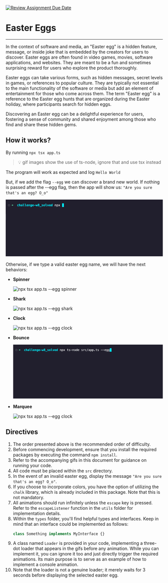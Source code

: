[![Review Assignment Due Date](https://classroom.github.com/assets/deadline-readme-button-22041afd0340ce965d47ae6ef1cefeee28c7c493a6346c4f15d667ab976d596c.svg)](https://classroom.github.com/a/NigAobF1)
# Easter Eggs

---

In the context of software and media, an "Easter egg" is a hidden feature, message, or inside joke that is embedded by the creators for users to discover. Easter eggs are often found in video games, movies, software applications, and websites. They are meant to be a fun and sometimes surprising reward for users who explore the product thoroughly.

Easter eggs can take various forms, such as hidden messages, secret levels in games, or references to popular culture. They are typically not essential to the main functionality of the software or media but add an element of entertainment for those who come across them. The term "Easter egg" is a reference to the Easter egg hunts that are organized during the Easter holiday, where participants search for hidden eggs.

Discovering an Easter egg can be a delightful experience for users, fostering a sense of community and shared enjoyment among those who find and share these hidden gems.

## How it works?

By running `npx tsx app.ts`

> 💡 gif images show the use of ts-node, ignore that and use tsx instead

The program will work as expected and log `Hello World`

But, if we add the flag `--egg` we can discover a brand new world.
If nothing is passed after the --egg flag, then the app will show us:
`"Are you sure that's an egg? O_o"`

![npx tsx app.ts](./captures/Kapture%202023-11-24%20at%2003.23.27.gif)

Otherwise, if we type a valid easter egg name, we will have the next behaviors:

- **Spinner**

  ![npx tsx app.ts --egg spinner](./captures/Kapture%202023-11-24%20at%2003.56.17.gif)
  
- **Shark**

  ![npx tsx app.ts --egg shark](./captures/Kapture%202023-11-24%20at%2003.25.54.gif)
- **Clock**
  
  ![npx tsx app.ts --egg clock](./captures/Kapture%202023-11-24%20at%2003.29.06.gif)
- **Bounce**

  ![npx tsx app.ts --egg bounce](./captures/Kapture%202023-11-24%20at%2003.31.15.gif)
- **Marquee**

  ![npx tsx app.ts --egg clock](./captures/Kapture%202023-11-24%20at%2003.53.56.gif)

## Directives

1. The order presented above is the recommended order of difficulty.
2. Before commencing development, ensure that you install the required packages by executing the command `npm install`.
3. Refer to the accompanying gifs in this document for guidance on running your code.
4. All code must be placed within the `src` directory.
5. In the event of an invalid easter egg, display the message `"Are you sure that's an egg? O_o"`.
6. If you choose to incorporate colors, you have the option of utilizing the `chalk` library, which is already included in this package. Note that this is not mandatory.
7. All animations should run infinitely unless the `escape` key is pressed. Refer to the `escapeListener` function in the `utils` folder for implementation details.
8. Within the `types` folder, you'll find helpful types and interfaces. Keep in mind that an interface could be implemented as follows:
   ```js
   class Something implements MyInterface {}
   ```
9. A class named `Loader` is provided in your code, implementing a three-dot loader that appears in the gifs before any animation. While you can implement it, you can ignore it too and just directly trigger the required animations. Its main purpose is to serve as an example of how to implement a console animation.
10. Note that the loader is not a genuine loader; it merely waits for 3 seconds before displaying the selected easter egg.
